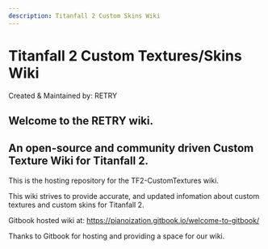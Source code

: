 ```yaml
---
description: Titanfall 2 Custom Skins Wiki
---
```


# Titanfall 2 Custom Textures/Skins Wiki
Created & Maintained by: RETRY

## Welcome to the RETRY wiki.
## An open-source and community driven Custom Texture Wiki for Titanfall 2.

This is the hosting repository for the TF2-CustomTextures wiki.

This wiki strives to provide accurate, and updated infomation about custom textures and custom skins for Titanfall 2.

Gitbook hosted wiki at: https://pianoization.gitbook.io/welcome-to-gitbook/

Thanks to Gitbook for hosting and providing a space for our wiki.

